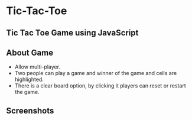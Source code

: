# Tic-Tac-Toe

## Tic Tac Toe Game using JavaScript

## About Game
 - Allow multi-player.
 - Two people can play a game and winner of the game and cells are highlighted.
 - There is a clear board option, by clicking it players can reset or restart the game.

## Screenshots
